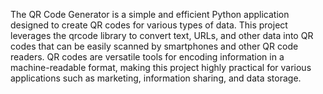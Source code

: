 The QR Code Generator is a simple and efficient Python application designed to create QR codes for various types of data. This project leverages the qrcode library to convert text, URLs, and other data into QR codes that can be easily scanned by smartphones and other QR code readers. QR codes are versatile tools for encoding information in a machine-readable format, making this project highly practical for various applications such as marketing, information sharing, and data storage.
